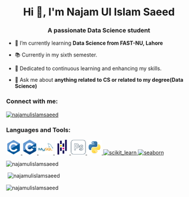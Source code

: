 <h1 align="center">Hi 👋, I'm Najam Ul Islam Saeed</h1>
<h3 align="center">A passionate Data Science student</h3>


- 🌱 I’m currently learning **Data Science from FAST-NU, Lahore**

- 📚 Currently in my sixth semester.

- 🌟 Dedicated to continuous learning and enhancing my skills. 

- 💬 Ask me about **anything related to CS or related to my degree(Data Science)**


<h3 align="left">Connect with me:</h3>
<p align="left">
<a href="https://instagram.com/najamulislamsaeed" target="blank"><img align="center" src="https://raw.githubusercontent.com/rahuldkjain/github-profile-readme-generator/master/src/images/icons/Social/instagram.svg" alt="najamulislamsaeed" height="30" width="40" /></a>
</p>

<h3 align="left">Languages and Tools:</h3>
<p align="left"> <a href="https://www.cprogramming.com/" target="_blank" rel="noreferrer"> <img src="https://raw.githubusercontent.com/devicons/devicon/master/icons/c/c-original.svg" alt="c" width="40" height="40"/> </a> <a href="https://www.w3schools.com/cpp/" target="_blank" rel="noreferrer"> <img src="https://raw.githubusercontent.com/devicons/devicon/master/icons/cplusplus/cplusplus-original.svg" alt="cplusplus" width="40" height="40"/> </a> <a href="https://www.mysql.com/" target="_blank" rel="noreferrer"> <img src="https://raw.githubusercontent.com/devicons/devicon/master/icons/mysql/mysql-original-wordmark.svg" alt="mysql" width="40" height="40"/> </a> <a href="https://pandas.pydata.org/" target="_blank" rel="noreferrer"> <img src="https://raw.githubusercontent.com/devicons/devicon/2ae2a900d2f041da66e950e4d48052658d850630/icons/pandas/pandas-original.svg" alt="pandas" width="40" height="40"/> </a> <a href="https://www.photoshop.com/en" target="_blank" rel="noreferrer"> <img src="https://raw.githubusercontent.com/devicons/devicon/master/icons/photoshop/photoshop-line.svg" alt="photoshop" width="40" height="40"/> </a> <a href="https://www.python.org" target="_blank" rel="noreferrer"> <img src="https://raw.githubusercontent.com/devicons/devicon/master/icons/python/python-original.svg" alt="python" width="40" height="40"/> </a> <a href="https://scikit-learn.org/" target="_blank" rel="noreferrer"> <img src="https://upload.wikimedia.org/wikipedia/commons/0/05/Scikit_learn_logo_small.svg" alt="scikit_learn" width="40" height="40"/> </a> <a href="https://seaborn.pydata.org/" target="_blank" rel="noreferrer"> <img src="https://seaborn.pydata.org/_images/logo-mark-lightbg.svg" alt="seaborn" width="40" height="40"/> </a> </p>

<p><img align="left" src="https://github-readme-stats.vercel.app/api/top-langs?username=Najam266&show_icons=true&locale=en&layout=compact" alt="najamulislamsaeed" /></p>
<br>
<p>&nbsp;<img align="center" src="https://github-readme-stats.vercel.app/api?username=Najam266&show_icons=true&locale=en" alt="najamulislamsaeed" /></p>

<p><img align="center" src="https://github-readme-streak-stats.herokuapp.com/?user=Najam266&" alt="najamulislamsaeed" /></p>
